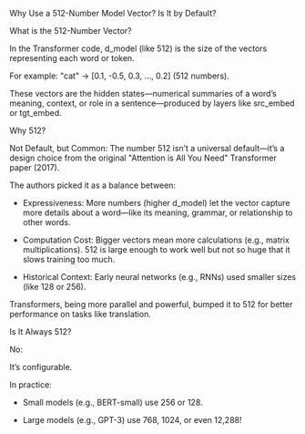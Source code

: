 Why Use a 512-Number Model Vector? Is It by Default?

What is the 512-Number Vector?

In the Transformer code, d_model (like 512) is the size of the vectors representing each word or token.

 For example:
"cat" → [0.1, -0.5, 0.3, ..., 0.2] (512 numbers).

These vectors are the hidden states—numerical summaries of a word’s meaning, context, or role in a sentence—produced by layers like src_embed or tgt_embed.

Why 512?

Not Default, but Common: The number 512 isn’t a universal default—it’s a design choice from the original "Attention is All You Need" Transformer paper (2017). 

The authors picked it as a balance between:

- Expressiveness: More numbers (higher d_model) let the vector capture more details about a word—like its meaning, grammar, or relationship to other words.

- Computation Cost: Bigger vectors mean more calculations (e.g., matrix multiplications). 512 is large enough to work well but not so huge that it slows training too much.

- Historical Context: 
Early neural networks (e.g., RNNs) used smaller sizes (like 128 or 256).

Transformers, being more parallel and powerful, bumped it to 512 for better performance on tasks like translation.

Is It Always 512?

No: 

It’s configurable. 

In practice:

- Small models (e.g., BERT-small) use 256 or 128.

- Large models (e.g., GPT-3) use 768, 1024, or even 12,288!


